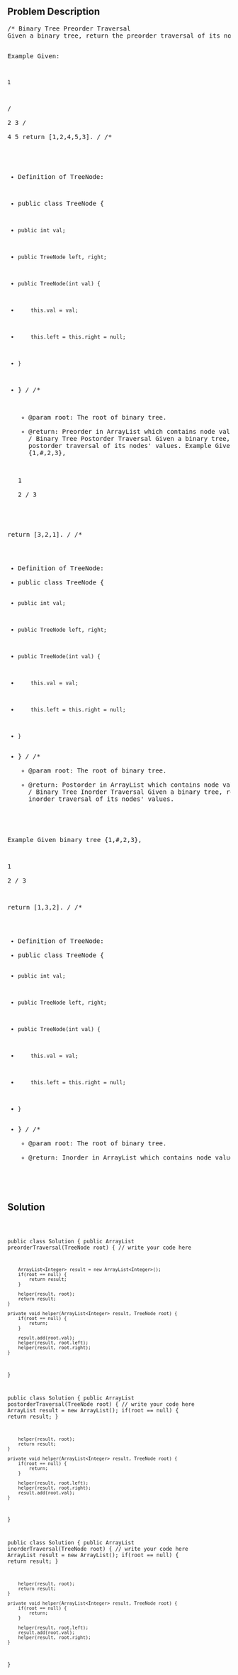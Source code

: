 <!--
<style>
  body { font-family: Arial, sans-serif; }
  .container { max-width: 100%; margin: 0 auto; padding: 10px; }
  .comment-block { background-color: #f9f9f9; padding: 10px; border-left: 5px solid #ccc; max-width: 200px; margin: 20px auto; overflow-wrap: break-word; white-space: pre-wrap; }
  .code-block { background-color: #f4f4f4; padding: 10px; border: 1px solid #ddd; max-width: 50%; margin: 20px auto; overflow-wrap: break-word; white-space: pre-wrap; }
</style>
-->

<div class='container'>
<h2>Problem Description</h2>
<div class='comment-block'>
<pre>
/* Binary Tree Preorder Traversal
Given a binary tree, return the preorder traversal of its nodes' values.

Example
Given:

    1
   / \
  2   3
 / \
4   5
return [1,2,4,5,3].
*/
/**
 * Definition of TreeNode:
 * public class TreeNode {
 *     public int val;
 *     public TreeNode left, right;
 *     public TreeNode(int val) {
 *         this.val = val;
 *         this.left = this.right = null;
 *     }
 * }
 */
    /**
     * @param root: The root of binary tree.
     * @return: Preorder in ArrayList which contains node values.
     */
/* Binary Tree Postorder Traversal
Given a binary tree, return the postorder traversal of its nodes' values.
Example
Given binary tree {1,#,2,3},

   1
    \
     2
    /
   3
 

return [3,2,1].
*/
/**
 * Definition of TreeNode:
 * public class TreeNode {
 *     public int val;
 *     public TreeNode left, right;
 *     public TreeNode(int val) {
 *         this.val = val;
 *         this.left = this.right = null;
 *     }
 * }
 */
    /**
     * @param root: The root of binary tree.
     * @return: Postorder in ArrayList which contains node values.
     */
/* Binary Tree Inorder Traversal
Given a binary tree, return the inorder traversal of its nodes' values.

Example
Given binary tree {1,#,2,3},

   1
    \
     2
    /
   3
 

return [1,3,2].
*/
/**
 * Definition of TreeNode:
 * public class TreeNode {
 *     public int val;
 *     public TreeNode left, right;
 *     public TreeNode(int val) {
 *         this.val = val;
 *         this.left = this.right = null;
 *     }
 * }
 */
    /**
     * @param root: The root of binary tree.
     * @return: Inorder in ArrayList which contains node values.
     */
</pre>
</div>

<h2>Solution</h2>
<div class='code-block'>
<pre><code class='language-java'>

public class Solution {
    public ArrayList<Integer> preorderTraversal(TreeNode root) {
        // write your code here
        
        ArrayList<Integer> result = new ArrayList<Integer>();
        if(root == null) {
            return result;
        }
        
        helper(result, root);
        return result;
    }
    
    private void helper(ArrayList<Integer> result, TreeNode root) {
        if(root == null) {
            return;
        }
        
        result.add(root.val);
        helper(result, root.left);
        helper(result, root.right);
    }
}


public class Solution {
    public ArrayList<Integer> postorderTraversal(TreeNode root) {
        // write your code here
        ArrayList<Integer> result = new ArrayList<Integer>();
        if(root == null) {
            return result;
        }
        
        helper(result, root);
        return result;
    }
    
    private void helper(ArrayList<Integer> result, TreeNode root) {
        if(root == null) {
            return;
        }
        
        helper(result, root.left);
        helper(result, root.right);
        result.add(root.val);
    }
}




public class Solution {
    public ArrayList<Integer> inorderTraversal(TreeNode root) {
        // write your code here
        ArrayList<Integer> result = new ArrayList<Integer>();
        if(root == null) {
            return result;
        }
        
        helper(result, root);
        return result;
    }
    
    private void helper(ArrayList<Integer> result, TreeNode root) {
        if(root == null) {
            return;
        }
        
        helper(result, root.left);
        result.add(root.val);
        helper(result, root.right);
    }
}













</code></pre>
</div>
</div>
